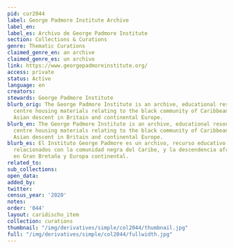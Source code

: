 ```yaml
---
pid: cur2044
label: George Padmore Institute Archive
label_en:
label_es: Archivo de George Padmore Institute
section: Collections & Curations
genre: Thematic Curations
claimed_genre_en: an archive
claimed_genre_es: un archivo
link: https://www.georgepadmoreinstitute.org/
access: private
status: Active
language: en
creators:
stewards: George Padmore Institute
blurb_orig: The George Padmore Institute is an archive, educational resource and research
  centre housing materials relating to the black community of Caribbean, African and
  Asian descent in Britain and continental Europe.
blurb_en: The George Padmore Institute is an archive, educational resource and research
  centre housing materials relating to the black community of Caribbean, African and
  Asian descent in Britain and continental Europe.
blurb_es: El Instituto George Padmore es un archivo, recurso educativo y de investigación
  relacionados con la comunidad negra del Caribe, y la descendencia africana y asiática
  en Gran Bretaña y Europa continental.
related_to:
sub_collections:
open_data:
added_by:
twitter:
census_year: '2020'
notes:
order: '044'
layout: caridischo_item
collection: curations
thumbnail: "/img/derivatives/simple/col2044/thumbnail.jpg"
full: "/img/derivatives/simple/col2044/fullwidth.jpg"
---
```

